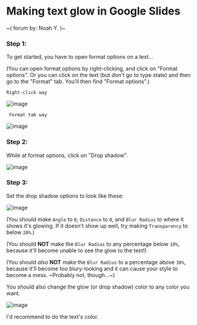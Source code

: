 # Making text glow in Google Slides
~(  forum by: Noah Y.  )~

### Step 1:
To get started, you have to open format options on a text...

(You can open format options by right-clicking, and click on "Format options".
Or you can click on the text (but don't go to type state) and then go to the "Format" tab. You'll then find "Format options".)


`Right-click way`

![image](https://user-images.githubusercontent.com/100814109/207129914-37347dd7-b095-48ee-90f9-8fd2a05d7829.png)

` Format tab way`

![image](https://user-images.githubusercontent.com/100814109/207130075-6ea3bd4a-9f3a-49b2-96ed-bcb70a187518.png)

### Step 2:
While at format options, click on "Drop shadow".

![image](https://user-images.githubusercontent.com/100814109/207130374-9e02389a-1c0c-4713-8eda-98ed510e8af8.png)


### Step 3:
Set the drop shadow options to look like these:

![image](https://user-images.githubusercontent.com/100814109/207130572-6737569a-511c-48ca-a2be-5f70aed987a9.png)

(You should make `Angle` to `0`, `Distance` to `0`, and `Blur Radius` to where it shows it's glowing.
If it doesn't show up well, try making `Transparency` to below `20%`.)

(You should **NOT** make the `Blur Radius` to any percentage below `10%`, because
it'll become unable to see the glow to the text!)

(You should *also* **NOT** make the `Blur Radius` to a percentage above `30%`, because
it'll become too blury-looking and it can cause your style to become a mess. ~Probably not, though...~)

You should also change the glow (or drop shadow) color to any color you want.

![image](https://user-images.githubusercontent.com/100814109/207131895-9c744119-b0d7-474f-815d-36029e2d4776.png)

I'd recommend to do the text's color.

